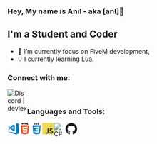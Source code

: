 ### Hey, My name is Anil - aka [anl]👋

## I'm a Student and Coder
- 🔭 I’m currently focus on FiveM development,
- 💡 I currently learning Lua.
### Connect with me:
<a href="discord.gg/eliterp" rel="nofollow"><img align="left" alt="Discord | devlex" width="44px" src="https://camo.githubusercontent.com/f8918c6e062fb76915fe881ad39d084f09a8f526/68747470733a2f2f692e6962622e636f2f59744e684231562f69636f6e73382d646973636f72642d6e65772d6c6f676f2d34382e706e67" style="max-width:100%;"></a>
<br>
### Languages and Tools:
<a target="_blank" rel="noopener noreferrer" href="https://raw.githubusercontent.com/github/explore/80688e429a7d4ef2fca1e82350fe8e3517d3494d/topics/visual-studio-code/visual-studio-code.png"><img align="left" alt="Visual Studio Code" width="26px" src="https://raw.githubusercontent.com/github/explore/80688e429a7d4ef2fca1e82350fe8e3517d3494d/topics/visual-studio-code/visual-studio-code.png" style="max-width:100%;"></a> 
<a target="_blank" rel="noopener noreferrer" href="https://raw.githubusercontent.com/github/explore/80688e429a7d4ef2fca1e82350fe8e3517d3494d/topics/html/html.png"><img align="left" alt="HTML" width="26px" src="https://raw.githubusercontent.com/github/explore/80688e429a7d4ef2fca1e82350fe8e3517d3494d/topics/html/html.png" style="max-width:100%;"></a><a target="_blank" rel="noopener noreferrer" href="https://raw.githubusercontent.com/github/explore/80688e429a7d4ef2fca1e82350fe8e3517d3494d/topics/css/css.png"><img align="left" alt="CSS" width="26px" src="https://raw.githubusercontent.com/github/explore/80688e429a7d4ef2fca1e82350fe8e3517d3494d/topics/css/css.png" style="max-width:100%;"></a>
<a target="_blank" rel="noopener noreferrer" href="https://raw.githubusercontent.com/github/explore/80688e429a7d4ef2fca1e82350fe8e3517d3494d/topics/javascript/javascript.png"><img align="left" alt="JavaScript" width="26px" src="https://raw.githubusercontent.com/github/explore/80688e429a7d4ef2fca1e82350fe8e3517d3494d/topics/javascript/javascript.png" style="max-width:100%;"></a> 
<a target="_blank" rel="noopener noreferrer" href="https://devicons.github.io/devicon/devicon.git/icons/csharp/csharp-original.svg"><img align="left" alt="C#" width="26px" src="https://devicons.github.io/devicon/devicon.git/icons/csharp/csharp-original.svg" style="max-width:100%;"></a>
<a target="_blank" rel="noopener noreferrer" href="https://raw.githubusercontent.com/github/explore/78df643247d429f6cc873026c0622819ad797942/topics/github/github.png"><img align="left" alt="GitHub" width="26px" src="https://raw.githubusercontent.com/github/explore/78df643247d429f6cc873026c0622819ad797942/topics/github/github.png" style="max-width:100%;"></a> 
